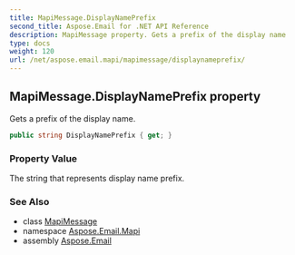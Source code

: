 ```yaml
---
title: MapiMessage.DisplayNamePrefix
second_title: Aspose.Email for .NET API Reference
description: MapiMessage property. Gets a prefix of the display name
type: docs
weight: 120
url: /net/aspose.email.mapi/mapimessage/displaynameprefix/
---
```

## MapiMessage.DisplayNamePrefix property

Gets a prefix of the display name.

```csharp
public string DisplayNamePrefix { get; }
```

### Property Value

The string that represents display name prefix.

### See Also

* class [MapiMessage](../)
* namespace [Aspose.Email.Mapi](../../mapimessage/)
* assembly [Aspose.Email](../../../)


